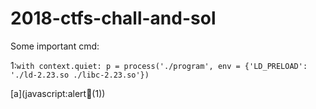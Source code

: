 # 2018-ctfs-chall-and-sol

Some important cmd:<br>

1:`with context.quiet:
    p = process('./program', env = {'LD_PRELOAD': './ld-2.23.so ./libc-2.23.so'})`

[a](javascript:alert&#65534;(1&#41;)
